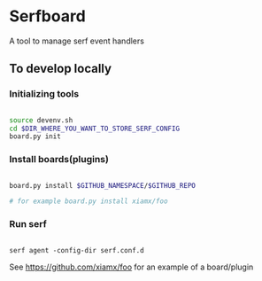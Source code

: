 # Serfboard

A tool to manage serf event handlers

## To develop locally


### Initializing tools

```bash

source devenv.sh
cd $DIR_WHERE_YOU_WANT_TO_STORE_SERF_CONFIG
board.py init

```

### Install boards(plugins)

```bash

board.py install $GITHUB_NAMESPACE/$GITHUB_REPO

# for example board.py install xiamx/foo

```

### Run serf

```

serf agent -config-dir serf.conf.d

```

See https://github.com/xiamx/foo for an example of a board/plugin 

